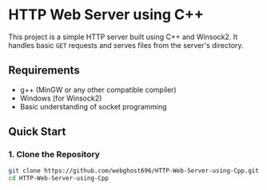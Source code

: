 # HTTP Web Server using C++

This project is a simple HTTP server built using C++ and Winsock2. It handles basic `GET` requests and serves files from the server's directory.

## Requirements
- g++ (MinGW or any other compatible compiler)
- Windows (for Winsock2)
- Basic understanding of socket programming

## Quick Start

### 1. Clone the Repository
```bash
git clone https://github.com/webghost696/HTTP-Web-Server-using-Cpp.git
cd HTTP-Web-Server-using-Cpp
